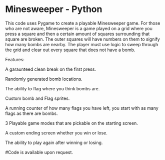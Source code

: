 # Minesweeper - Python

This code uses Pygame to create a playable Minesweeper game.
For those who are not aware, Minesweeper is a game played on a grid where you press a square and then a certain amount of squares surrounding that square are broken. The outer squares will have numbers on them to signify how many bombs are nearby. The player must use logic to sweep through the grid and clear out every square that does not have a bomb.

Features:

A garaunteed clean break on the first press.

Randomly generated bomb locations.

The ability to flag where you think bombs are.

Custom bomb and Flag sprites.

A running counter of how many flags you have left, you start with as many flags as there are bombs.

3 Playable game modes that are pickable on the starting screen.

A custom ending screen whether you win or lose.

The ability to play again after winning or losing.

#Code is available upon request.
